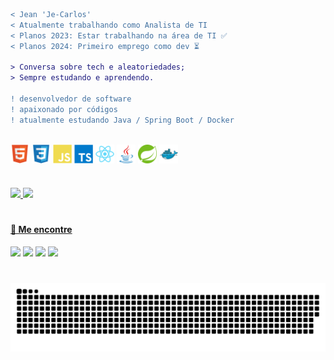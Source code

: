```diff
< Jean 'Je-Carlos' 
< Atualmente trabalhando como Analista de TI
< Planos 2023: Estar trabalhando na área de TI ✅
< Planos 2024: Primeiro emprego como dev ⏳

> Conversa sobre tech e aleatoriedades;
> Sempre estudando e aprendendo.

! ‍desenvolvedor de software
! apaixonado por códigos
! atualmente estudando Java / Spring Boot / Docker

```
  <div style="display: inline_block" ><br>
  <img align="center" alt="Jean-HTML" height="30" width="30" src="https://raw.githubusercontent.com/devicons/devicon/master/icons/html5/html5-original.svg">
  <img align="center" alt="Jean-CSS" height="30" width="30" src="https://raw.githubusercontent.com/devicons/devicon/master/icons/css3/css3-original.svg">
  <img align="center" alt="Jean-Js" height="30" width="30" src="https://raw.githubusercontent.com/devicons/devicon/master/icons/javascript/javascript-plain.svg">
  <img align="center" alt="Jean-Ts" height="30" width="30" src="https://raw.githubusercontent.com/devicons/devicon/master/icons/typescript/typescript-plain.svg">
  <img align="center" alt="Jean-React" height="30" width="30" src="https://raw.githubusercontent.com/devicons/devicon/master/icons/react/react-original.svg">
  <img align="center" alt="Jean-CSS" height="30" width="30" src="https://raw.githubusercontent.com/devicons/devicon/master/icons/java/java-original.svg">
  <img align="center" alt="Jean-CSS" height="30" width="30" src="https://raw.githubusercontent.com/devicons/devicon/master/icons/spring/spring-original.svg">
  <img align="center" alt="Jean-CSS" height="30" width="30" src="https://raw.githubusercontent.com/devicons/devicon/master/icons/docker/docker-original.svg">
  </div>
  
 #
 
<div> 

  <a href="https://github.com/Je-Carlos">
   <img height="180em" src="https://github-readme-stats-rho-three-70.vercel.app/api?username=Je-Carlos&show_icons=true&theme=radical"/>
  <img height="180em" src="https://github-readme-stats-rho-three-70.vercel.app/api/top-langs/?username=Je-Carlos&layout=compact&langs_count=7&theme=radical"/>
</div>
  
  

 # 
 #### 🔗 Me encontre
<div>
  <a href="https://www.instagram.com/jean.cotillo/" target="_blank"><img src="https://img.shields.io/badge/Instagram-E4405F?style=for-the-badge&logo=instagram&logoColor=white"></a>
  <a href="https://www.linkedin.com/in/jean-carlos-berg/" target="_blank"><img src="https://img.shields.io/badge/-LinkedIn-%230077B5?style=for-the-badge&logo=linkedin&logoColor=white" target="_blank"></a> 
  <a href="https://twitter.com/IhateGhibli" target="_blank"><img src="https://img.shields.io/badge/Twitter-1DA1F2?style=for-the-badge&logo=twitter&logoColor=white" target="_blank"></a>
  <a href="https://linktr.ee/jeecarlos" target="_blank"><img src="https://img.shields.io/badge/linktree-39E09B?style=for-the-badge&logo=linktree&logoColor=white"></a>
</div>

#
![github contribution grid snake animation](https://raw.githubusercontent.com/Je-Carlos/Je-Carlos/output/github-contribution-grid-snake-dark.svg#gh-dark-mode-only)


